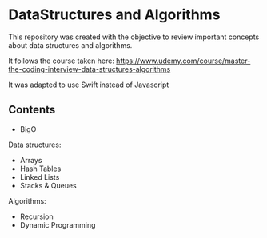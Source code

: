 # DataStructures and Algorithms

This repository was created with the objective to review important concepts about data structures and algorithms.

It follows the course taken here:
https://www.udemy.com/course/master-the-coding-interview-data-structures-algorithms

It was adapted to use Swift instead of Javascript

## Contents

- BigO

Data structures:
- Arrays
- Hash Tables
- Linked Lists
- Stacks & Queues

Algorithms:
- Recursion
- Dynamic Programming 
